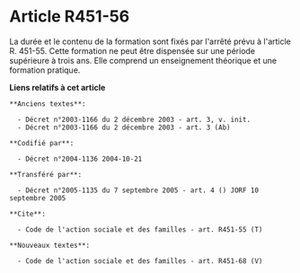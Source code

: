 # Article R451-56

La durée et le contenu de la formation sont fixés par l'arrêté prévu à l'article R. 451-55. Cette formation ne peut être
dispensée sur une période supérieure à trois ans. Elle comprend un enseignement théorique et une formation pratique.

**Liens relatifs à cet article**

	**Anciens textes**:

	  - Décret n°2003-1166 du 2 décembre 2003 - art. 3, v. init.
	  - Décret n°2003-1166 du 2 décembre 2003 - art. 3 (Ab)

	**Codifié par**:

	  - Décret n°2004-1136 2004-10-21

	**Transféré par**:

	  - Décret n°2005-1135 du 7 septembre 2005 - art. 4 () JORF 10 septembre 2005

	**Cite**:

	  - Code de l'action sociale et des familles - art. R451-55 (T)

	**Nouveaux textes**:

	  - Code de l'action sociale et des familles - art. R451-68 (V)
